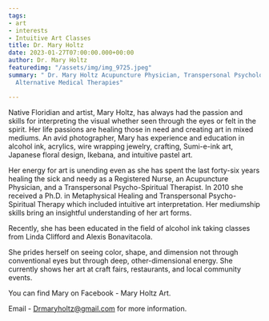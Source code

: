 ```yaml
---
tags:
- art
- interests
- Intuitive Art Classes
title: Dr. Mary Holtz
date: 2023-01-27T07:00:00.000+00:00
author: Dr. Mary Holtz
featuredimg: "/assets/img/img_9725.jpeg"
summary: " Dr. Mary Holtz Acupuncture Physician, Transpersonal Psychology &  Complementary
  Alternative Medical Therapies"

---
```

Native Floridian and artist, Mary Holtz, has always had the passion and skills for interpreting the visual whether seen through the eyes or felt in the spirit. Her life passions are healing those in need and creating art in mixed mediums. An avid photographer, Mary has experience and education in alcohol ink, acrylics, wire wrapping jewelry, crafting, Sumi-e-ink art, Japanese floral design, Ikebana, and intuitive pastel art.

Her energy for art is unending even as she has spent the last forty-six years healing the sick and needy as a Registered Nurse, an Acupuncture Physician, and a Transpersonal Psycho-Spiritual Therapist. In 2010 she received a Ph.D. in Metaphysical Healing and Transpersonal Psycho-Spiritual Therapy which included intuitive art interpretation. Her mediumship skills bring an insightful understanding of her art forms.

Recently, she has been educated in the field of alcohol ink taking classes from Linda Clifford and Alexis Bonavitacola.

She prides herself on seeing color, shape, and dimension not through conventional eyes but through deep, other-dimensional energy. She currently shows her art at craft fairs, restaurants, and local community events. 

You can find Mary on Facebook - Mary Holtz Art. 

Email - Drmaryholtz@gmail.com for more information.